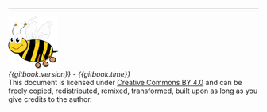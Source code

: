 
---

![Very Simple Control Protocol](./images/logo_100.png "Very Simple Control Protocol")  
*{{gitbook.version}} - {{gitbook.time}}*    
This document is licensed under [Creative Commons BY 4.0](https://creativecommons.org/licenses/by/4.0/) and can be freely copied, redistributed, remixed, transformed, built upon as long as you give credits to the author.